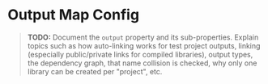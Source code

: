 # Output Map Config

> **TODO:** Document the `output` property and its sub-properties. Explain topics such as how auto-linking
> works for test project outputs, linking (especially public/private links for compiled libraries), output
> types, the dependency graph, that name collision is checked, why only one library can be created
> per "project", etc.
